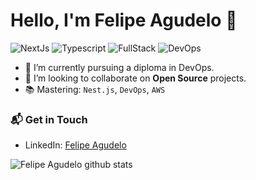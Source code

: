 # Hello, I'm Felipe Agudelo 👋

![NextJs](https://img.shields.io/badge/NextJs-Intermediate-pink)
![Typescript](https://img.shields.io/badge/Typescript-Intermediate-blue)
![FullStack](https://img.shields.io/badge/FullStack-Intermediate-orange)
![DevOps](https://img.shields.io/badge/DevOps-Basic-green)

- 🔭 I’m currently pursuing a diploma in DevOps.
- 👯 I’m looking to collaborate on **Open Source** projects.
- 📚 Mastering: `Nest.js`, `DevOps`, `AWS`

### 📬 Get in Touch

- LinkedIn: [Felipe Agudelo](https://www.linkedin.com/in/felipe-agudelo-gomez-99a37b190/)

![Felipe Agudelo github stats](https://github-readme-stats.vercel.app/api?username=felipe1120gomez&show_icons=true&hide_border=true)
